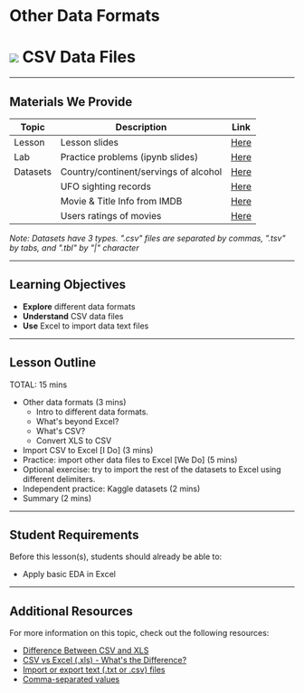 # Other Data Formats

# ![](https://ga-dash.s3.amazonaws.com/production/assets/logo-9f88ae6c9c3871690e33280fcf557f33.png) CSV Data Files

---

## Materials We Provide

| Topic | Description | Link |
| --- | --- | --- |
| Lesson | Lesson slides | [Here](other_data_foramts_lesson.pdf) |
| Lab  | Practice problems (ipynb slides) | [Here](other_data_foramts_lab.ipynb) |
| Datasets | Country/continent/servings of alcohol | [Here](./data/drinks.csv) |
|          | UFO sighting records | [Here](./data/ufo.csv) |
|          | Movie & Title Info from IMDB | [Here](./data/movies.tbl) |
|          | Users ratings of movies | [Here](./data/movie_ratings.tsv) |


*Note: Datasets have 3 types. ".csv" files are separated by commas, ".tsv" by tabs, and ".tbl" by "|" character*

---

## Learning Objectives

- **Explore** different data formats
- **Understand** CSV data files
- **Use** Excel to import data text files

---

## Lesson Outline

TOTAL: 15 mins
- Other data formats (3 mins)
  -  Intro to different data formats.
  - What's beyond Excel?
  - What's CSV?
  - Convert XLS to CSV
- Import CSV to Excel [I Do] (3 mins)
- Practice: import other data files to Excel [We Do] (5 mins)
- Optional exercise: try to import the rest of the datasets to Excel using different delimiters. 
- Independent practice: Kaggle datasets (2 mins)
- Summary (2 mins)

---

## Student Requirements

Before this lesson(s), students should already be able to:

- Apply basic EDA in Excel

---

## Additional Resources

For more information on this topic, check out the following resources:

- [Difference Between CSV and XLS](https://toggl.com/difference-between-csv-xls/)
- [ CSV vs Excel (.xls) - What's the Difference?](https://www.guru99.com/excel-vs-csv.html)
- [Import or export text (.txt or .csv) files](https://support.office.com/en-gb/article/import-or-export-text-txt-or-csv-files-5250ac4c-663c-47ce-937b-339e391393ba)
- [Comma-separated values](https://en.wikipedia.org/wiki/Comma-separated_values)
